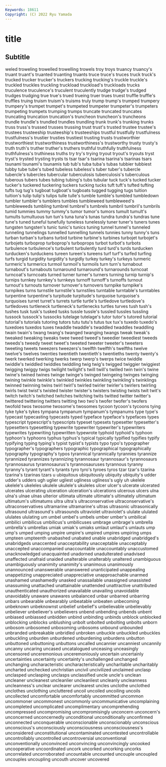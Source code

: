 ```yaml
---
Keywords: 18611
Copyright: (C) 2022 Ryu Yamada
---
```



# title

## Subtitle
weled troweling trowelled trowelling trowels troy troys
truancy truancy's truant truant's truanted truanting truants truce truce's truces
truck truck's trucked trucker trucker's truckers trucking trucking's truckle truckle's
truckled truckles truckling truckload truckload's truckloads trucks truculence truculence's truculent
truculently trudge trudge's trudged trudges trudging true true's trued trueing
truer trues truest truffle truffle's truffles truing truism truism's truisms
truly trump trump's trumped trumpery trumpery's trumpet trumpet's trumpeted trumpeter
trumpeter's trumpeters trumpeting trumpets trumping trumps truncate truncated truncates truncating
truncation truncation's truncheon truncheon's truncheons trundle trundle's trundled trundles trundling
trunk trunk's trunking trunks truss truss's trussed trusses trussing trust
trust's trusted trustee trustee's trustees trusteeship trusteeship's trusteeships trustful trustfully
trustfulness trustfulness's trustier trusties trustiest trusting trusts trustworthier trustworthiest trustworthiness
trustworthiness's trustworthy trusty trusty's truth truth's truther truther's truthers truthful
truthfully truthfulness truthfulness's truthiness truths try try's trying tryout tryout's
tryouts tryst tryst's trysted trysting trysts ts tsar tsar's tsarina
tsarina's tsarinas tsars tsunami tsunami's tsunamis tub tub's tuba tuba's
tubas tubbier tubbiest tubby tube tube's tubed tubeless tubeless's tuber
tuber's tubercle tubercle's tubercles tubercular tuberculosis tuberculosis's tuberculous tuberous tubers
tubes tubing tubing's tubs tubular tuck tuck's tucked tucker tucker's
tuckered tuckering tuckers tucking tucks tuft tuft's tufted tufting tufts
tug tug's tugboat tugboat's tugboats tugged tugging tugs tuition tuition's
tulip tulip's tulips tulle tulle's tumble tumble's tumbled tumbledown tumbler
tumbler's tumblers tumbles tumbleweed tumbleweed's tumbleweeds tumbling tumbrel tumbrel's tumbrels
tumbril tumbril's tumbrils tumid tummies tummy tummy's tumor tumor's tumors
tumult tumult's tumults tumultuous tun tun's tuna tuna's tunas tundra
tundra's tundras tune tune's tuned tuneful tunefully tuneless tunelessly tuner
tuner's tuners tunes tungsten tungsten's tunic tunic's tunics tuning tunnel
tunnel's tunneled tunneling tunnelings tunnelled tunnelling tunnels tunnies tunny tunny's
tuns turban turban's turbans turbid turbine turbine's turbines turbojet turbojet's
turbojets turboprop turboprop's turboprops turbot turbot's turbots turbulence turbulence's turbulent
turbulently turd turd's turds turducken turducken's turduckens tureen tureen's tureens
turf turf's turfed turfing turfs turgid turgidity turgidity's turgidly turkey
turkey's turkeys turmeric turmeric's turmerics turmoil turmoil's turmoils turn turn's
turnabout turnabout's turnabouts turnaround turnaround's turnarounds turncoat turncoat's turncoats turned
turner turner's turners turning turnip turnip's turnips turnkey turnkey's turnkeys
turnoff turnoff's turnoffs turnout turnout's turnouts turnover turnover's turnovers turnpike
turnpike's turnpikes turns turnstile turnstile's turnstiles turntable turntable's turntables turpentine
turpentine's turpitude turpitude's turquoise turquoise's turquoises turret turret's turrets turtle
turtle's turtledove turtledove's turtledoves turtleneck turtleneck's turtlenecks turtles turves tush
tush's tushes tusk tusk's tusked tusks tussle tussle's tussled tussles
tussling tussock tussock's tussocks tutelage tutelage's tutor tutor's tutored tutorial
tutorial's tutorials tutoring tutors tutu tutu's tutus tux tux's tuxedo
tuxedo's tuxedoes tuxedos tuxes twaddle twaddle's twaddled twaddles twaddling twain
twain's twang twang's twanged twanging twangs tweak tweak's tweaked tweaking
tweaks twee tweed tweed's tweedier tweediest tweeds tweeds's tweedy tweet
tweet's tweeted tweeter tweeter's tweeters tweeting tweets tweezers tweezers's twelfth
twelfth's twelfths twelve twelve's twelves twenties twentieth twentieth's twentieths twenty
twenty's twerk twerked twerking twerks twerp twerp's twerps twice twiddle
twiddle's twiddled twiddles twiddling twig twig's twigged twiggier twiggiest twigging
twiggy twigs twilight twilight's twill twill's twilled twin twin's twine
twine's twined twines twinge twinge's twinged twingeing twinges twinging twining
twinkle twinkle's twinkled twinkles twinkling twinkling's twinklings twinned twinning twins
twirl twirl's twirled twirler twirler's twirlers twirling twirls twist twist's
twisted twister twister's twisters twisting twists twit twit's twitch twitch's
twitched twitches twitching twits twitted twitter twitter's twittered twittering twitters
twitting two two's twofer twofer's twofers twofold twos twosome twosome's
twosomes tycoon tycoon's tycoons tying tyke tyke's tykes tympana tympanum
tympanum's tympanums type type's typecast typecasting typecasts typed typeface typeface's
typefaces types typescript typescript's typescripts typeset typesets typesetter typesetter's typesetters
typesetting typewrite typewriter typewriter's typewriters typewrites typewriting typewritten typewrote typhoid
typhoid's typhoon typhoon's typhoons typhus typhus's typical typically typified typifies
typify typifying typing typing's typist typist's typists typo typo's typographer
typographer's typographers typographic typographical typographically typography typography's typos tyrannical tyrannically
tyrannies tyrannize tyrannized tyrannizes tyrannizing tyrannosaur tyrannosaur's tyrannosaurs tyrannosaurus tyrannosaurus's
tyrannosauruses tyrannous tyranny tyranny's tyrant tyrant's tyrants tyro tyro's tyroes
tyros tzar tzar's tzarina tzarina's tzarinas tzars u ubiquitous ubiquitously
ubiquity ubiquity's udder udder's udders ugh uglier ugliest ugliness ugliness's
ugly uh ukelele ukelele's ukeleles ukulele ukulele's ukuleles ulcer ulcer's
ulcerate ulcerated ulcerates ulcerating ulceration ulceration's ulcerations ulcerous ulcers ulna
ulna's ulnae ulnas ulterior ultimata ultimate ultimate's ultimately ultimatum ultimatum's
ultimatums ultra ultra's ultraconservative ultraconservative's ultraconservatives ultramarine ultramarine's ultras ultrasonic
ultrasonically ultrasound ultrasound's ultrasounds ultraviolet ultraviolet's ululate ululated ululates ululating
um umbel umbel's umbels umber umber's umbilical umbilici umbilicus umbilicus's
umbilicuses umbrage umbrage's umbrella umbrella's umbrellas umiak umiak's umiaks umlaut
umlaut's umlauts ump ump's umped umping umpire umpire's umpired umpires
umpiring umps umpteen umpteenth unabashed unabated unable unabridged unabridged's unabridgeds
unaccented unacceptability unacceptable unacceptably unaccepted unaccompanied unaccountable unaccountably unaccustomed unacknowledged
unacquainted unadorned unadulterated unadvised unaffected unafraid unaided unalterable unalterably unaltered
unambiguous unambiguously unanimity unanimity's unanimous unanimously unannounced unanswerable unanswered unanticipated
unappealing unappetizing unappreciated unappreciative unapproachable unarmed unashamed unashamedly unasked unassailable
unassigned unassisted unassuming unattached unattainable unattended unattractive unattributed unauthenticated unauthorized
unavailable unavailing unavoidable unavoidably unaware unawares unbalanced unbar unbarred unbarring
unbars unbearable unbearably unbeatable unbeaten unbecoming unbeknown unbeknownst unbelief unbelief's
unbelievable unbelievably unbeliever unbeliever's unbelievers unbend unbending unbends unbent unbiased
unbiassed unbidden unbind unbinding unbinds unblock unblocked unblocking unblocks unblushing
unbolt unbolted unbolting unbolts unborn unbosom unbosomed unbosoming unbosoms unbound
unbounded unbranded unbreakable unbridled unbroken unbuckle unbuckled unbuckles unbuckling unburden
unburdened unburdening unburdens unbutton unbuttoned unbuttoning unbuttons uncalled uncannier uncanniest
uncannily uncanny uncaring uncased uncatalogued unceasing unceasingly uncensored unceremonious unceremoniously
uncertain uncertainly uncertainties uncertainty uncertainty's unchallenged unchanged unchanging uncharacteristic uncharacteristically
uncharitable uncharitably uncharted unchecked unchristian uncivil uncivilized unclaimed unclasp unclasped
unclasping unclasps unclassified uncle uncle's unclean uncleaner uncleanest uncleanlier uncleanliest
uncleanly uncleanness uncleanness's unclear unclearer unclearest uncles unclothe unclothed unclothes
unclothing uncluttered uncoil uncoiled uncoiling uncoils uncollected uncomfortable uncomfortably uncommitted
uncommon uncommoner uncommonest uncommonly uncommunicative uncomplaining uncompleted uncomplicated uncomplimentary uncomprehending
uncompressed uncompromising uncompromisingly unconcern unconcern's unconcerned unconcernedly unconditional unconditionally unconfirmed
unconnected unconquerable unconscionable unconscionably unconscious unconscious's unconsciously unconsciousness unconsciousness's unconsidered
unconstitutional uncontaminated uncontested uncontrollable uncontrollably uncontrolled uncontroversial unconventional unconventionally unconvinced
unconvincing unconvincingly uncooked uncooperative uncoordinated uncork uncorked uncorking uncorks uncorrelated
uncorroborated uncountable uncounted uncouple uncoupled uncouples uncoupling uncouth uncover uncovered
